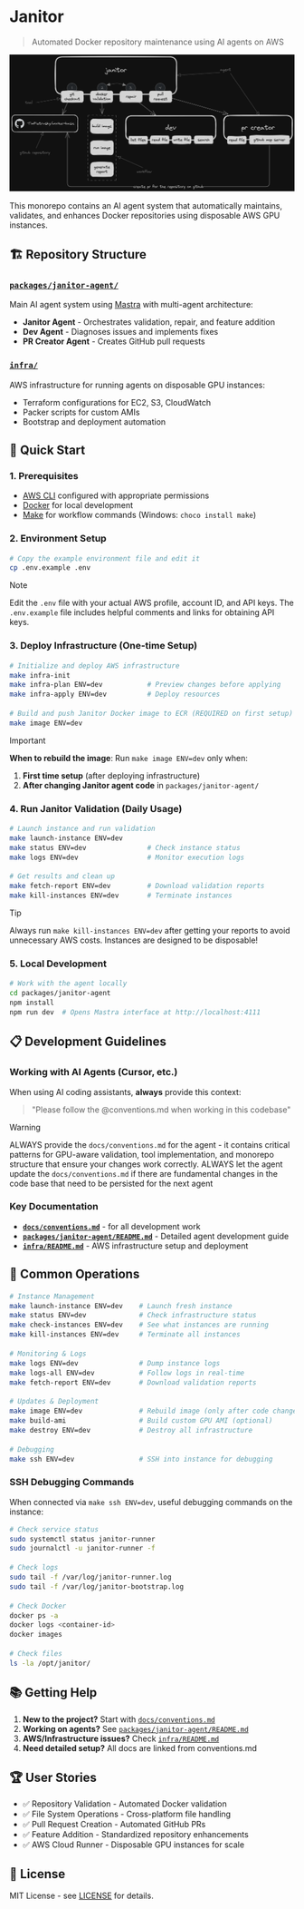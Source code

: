 # Janitor

> Automated Docker repository maintenance using AI agents on AWS

![janitor diagram](docs/20250327_janitor_diagram.png)

This monorepo contains an AI agent system that automatically maintains, validates, and enhances Docker repositories using disposable AWS GPU instances.

## 🏗️ Repository Structure

### [`packages/janitor-agent/`](packages/janitor-agent/)

Main AI agent system using [Mastra](https://mastra.ai) with multi-agent architecture:

-   **Janitor Agent** - Orchestrates validation, repair, and feature addition
-   **Dev Agent** - Diagnoses issues and implements fixes
-   **PR Creator Agent** - Creates GitHub pull requests

### [`infra/`](infra/)

AWS infrastructure for running agents on disposable GPU instances:

-   Terraform configurations for EC2, S3, CloudWatch
-   Packer scripts for custom AMIs
-   Bootstrap and deployment automation

## 🚀 Quick Start

### 1. Prerequisites

-   [AWS CLI](https://docs.aws.amazon.com/cli/latest/userguide/getting-started-install.html) configured with appropriate permissions
-   [Docker](https://docs.docker.com/get-docker/) for local development
-   [Make](https://chocolatey.org/packages/make) for workflow commands (Windows: `choco install make`)

### 2. Environment Setup

```bash
# Copy the example environment file and edit it
cp .env.example .env
```

> [!NOTE]  
> Edit the `.env` file with your actual AWS profile, account ID, and API keys. The `.env.example` file includes helpful comments and links for obtaining API keys.

### 3. Deploy Infrastructure (One-time Setup)

```bash
# Initialize and deploy AWS infrastructure
make infra-init
make infra-plan ENV=dev           # Preview changes before applying
make infra-apply ENV=dev          # Deploy resources

# Build and push Janitor Docker image to ECR (REQUIRED on first setup)
make image ENV=dev
```

> [!IMPORTANT]  
> **When to rebuild the image**: Run `make image ENV=dev` only when:
>
> 1. **First time setup** (after deploying infrastructure)
> 2. **After changing Janitor agent code** in `packages/janitor-agent/`

### 4. Run Janitor Validation (Daily Usage)

```bash
# Launch instance and run validation
make launch-instance ENV=dev
make status ENV=dev               # Check instance status
make logs ENV=dev                 # Monitor execution logs

# Get results and clean up
make fetch-report ENV=dev         # Download validation reports
make kill-instances ENV=dev       # Terminate instances
```

> [!TIP]
> Always run `make kill-instances ENV=dev` after getting your reports to avoid unnecessary AWS costs. Instances are designed to be disposable!

### 5. Local Development

```bash
# Work with the agent locally
cd packages/janitor-agent
npm install
npm run dev  # Opens Mastra interface at http://localhost:4111
```

## 📋 Development Guidelines

### Working with AI Agents (Cursor, etc.)

When using AI coding assistants, **always** provide this context:

> "Please follow the @conventions.md when working in this codebase"

> [!WARNING]  
> ALWAYS provide the `docs/conventions.md` for the agent - it contains critical patterns for GPU-aware validation, tool implementation, and monorepo structure that ensure your changes work correctly.
> ALWAYS let the agent update the `docs/conventions.md` if there are fundamental changes in the code base that need to be persisted for the next agent

### Key Documentation

-   **[`docs/conventions.md`](docs/conventions.md)** - for all development work
-   **[`packages/janitor-agent/README.md`](packages/janitor-agent/README.md)** - Detailed agent development guide
-   **[`infra/README.md`](infra/README.md)** - AWS infrastructure setup and deployment

## 🎯 Common Operations

```bash
# Instance Management
make launch-instance ENV=dev    # Launch fresh instance
make status ENV=dev             # Check infrastructure status
make check-instances ENV=dev    # See what instances are running
make kill-instances ENV=dev     # Terminate all instances

# Monitoring & Logs
make logs ENV=dev               # Dump instance logs
make logs-all ENV=dev           # Follow logs in real-time
make fetch-report ENV=dev       # Download validation reports

# Updates & Deployment
make image ENV=dev              # Rebuild image (only after code changes!)
make build-ami                  # Build custom GPU AMI (optional)
make destroy ENV=dev            # Destroy all infrastructure

# Debugging
make ssh ENV=dev                # SSH into instance for debugging
```

### SSH Debugging Commands

When connected via `make ssh ENV=dev`, useful debugging commands on the instance:

```bash
# Check service status
sudo systemctl status janitor-runner
sudo journalctl -u janitor-runner -f

# Check logs
sudo tail -f /var/log/janitor-runner.log
sudo tail -f /var/log/janitor-bootstrap.log

# Check Docker
docker ps -a
docker logs <container-id>
docker images

# Check files
ls -la /opt/janitor/
```

## 📚 Getting Help

1. **New to the project?** Start with [`docs/conventions.md`](docs/conventions.md)
2. **Working on agents?** See [`packages/janitor-agent/README.md`](packages/janitor-agent/README.md)
3. **AWS/Infrastructure issues?** Check [`infra/README.md`](infra/README.md)
4. **Need detailed setup?** All docs are linked from conventions.md

## 🏆 User Stories

-   ✅ Repository Validation - Automated Docker validation
-   ✅ File System Operations - Cross-platform file handling
-   ✅ Pull Request Creation - Automated GitHub PRs
-   ✅ Feature Addition - Standardized repository enhancements
-   ✅ AWS Cloud Runner - Disposable GPU instances for scale

## 📄 License

MIT License - see [LICENSE](LICENSE) for details.
